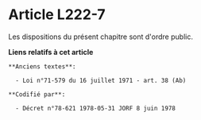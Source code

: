 # Article L222-7

Les dispositions du présent chapitre sont d'ordre public.

**Liens relatifs à cet article**

	**Anciens textes**:

	  - Loi n°71-579 du 16 juillet 1971 - art. 38 (Ab)

	**Codifié par**:

	  - Décret n°78-621 1978-05-31 JORF 8 juin 1978
